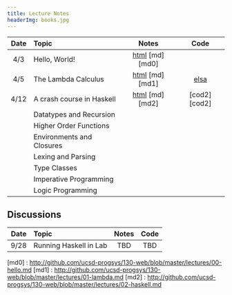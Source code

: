 ```yaml
---
title: Lecture Notes
headerImg: books.jpg
---
```


| Date       | Topic                         | Notes                     |  Code        |
|:----------:|:------------------------------|:-------------------------:|:------------:|
| 4/3        | Hello, World!                 | [html][lec0] [md][md0]    |              |            
| 4/5        | The Lambda Calculus           | [html][lec1] [md][md1]    | [elsa][elsa] |
| 4/12       | A crash course in Haskell     | [html][lec2] [md][md2]    | [cod2][cod2] |
|            | Datatypes and Recursion       |                           |              |
|            | Higher Order Functions        |                           |              |
|            | Environments and Closures     |                           |              |
|            | Lexing and Parsing            |                           |              |
|            | Type Classes                  |                           |              |
|            | Imperative Programming        |                           |              |
|            | Logic Programming             |                           |              |

## Discussions

| Date       | Topic                    | Notes         |  Code      |
|:----------:|:-------------------------|:-------------:|:----------:|
| 9/28       | Running Haskell in Lab   | TBD           | TBD        |


[lec0]: lectures/00-hello.html
[lec1]: lectures/01-lambda.html
[lec2]: lectures/02-haskell.html

[md0] : http://github.com/ucsd-progsys/130-web/blob/master/lectures/00-hello.md
[md1] : http://github.com/ucsd-progsys/130-web/blob/master/lectures/01-lambda.md
[md2] : http://github.com/ucsd-progsys/130-web/blob/master/lectures/02-haskell.md

[elsa]: https://github.com/ucsd-progsys/elsa
